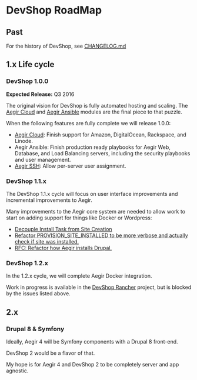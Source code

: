 # DevShop RoadMap

## Past
For the history of DevShop, see [CHANGELOG.md](http://github.com)

## 1.x Life cycle

### DevShop 1.0.0

**Expected Release:** Q3 2016

The original vision for DevShop is fully automated hosting and scaling.  The [Aegir Cloud](http://drupal.org/project/aegir_cloud) and [Aegir Ansible](http://drupal.org/project/aegir_ansible) modules are the final piece to that puzzle.

When the following features are fully complete we will release 1.0.0:

- [Aegir Cloud](http://drupal.org/project/aegir_cloud): Finish support for Amazon, DigitalOcean, Rackspace, and Linode.
- Aegir Ansible: Finish production ready playbooks for Aegir Web, Database, and Load Balancing servers, including the security playbooks and user management.
- [Aegir SSH](http://drupal.org/project/aegir_ssh): Allow per-server user assignment.

### DevShop 1.1.x

The DevShop 1.1.x cycle will focus on user interface improvements and incremental improvements to Aegir.

Many improvements to the Aegir core system are needed to allow work to start on adding support for things like Docker or Wordpress:

- [Decouple Install Task from Site Creation](https://www.drupal.org/node/2754069)
- [Refactor PROVISION_SITE_INSTALLED to be more verbose and actually check if site was installed.](https://www.drupal.org/node/2764245)
- [RFC: Refactor how Aegir installs Drupal.](https://www.drupal.org/node/2770077)

### DevShop 1.2.x

In the 1.2.x cycle, we will complete Aegir Docker integration.

Work in progress is available in the [DevShop Rancher](http://github.com/opendevshop/devshop_rancher) project, but is blocked by the issues listed above.


## 2.x
### Drupal 8 & Symfony

Ideally, Aegir 4 will be Symfony components with a Drupal 8 front-end.

DevShop 2 would be a flavor of that.

My hope is for Aegir 4 and DevShop 2 to be completely server and app agnostic. 